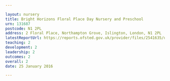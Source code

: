 ```yaml
---

layout: nursery
title: Bright Horizons Floral Place Day Nursery and Preschool
urn: 131687
postcode: N1 2PL
address: 2 Floral Place, Northampton Grove, Islington, London, N1 2PL
latestReportUrl: https://reports.ofsted.gov.uk/provider/files/2541635/urn/131687.pdf
teaching: 2
development: 2
leadership: 2
outcomes: 2
overall: 2
date: 25 January 2016

---
```

